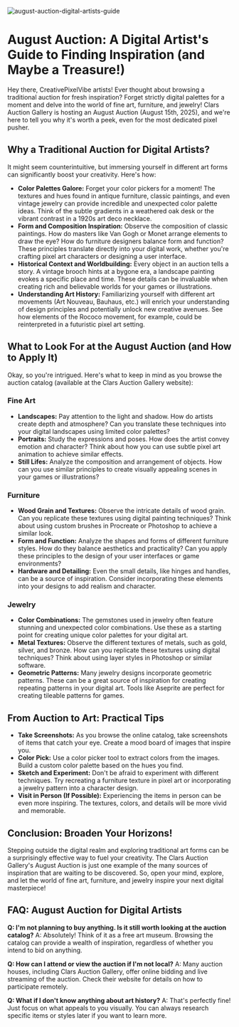 ![august-auction-digital-artists-guide](https://images.pexels.com/photos/4974357/pexels-photo-4974357.jpeg?auto=compress&cs=tinysrgb&fit=crop&h=627&w=1200)

# August Auction: A Digital Artist's Guide to Finding Inspiration (and Maybe a Treasure!) 

Hey there, CreativePixelVibe artists! Ever thought about browsing a traditional auction for fresh inspiration? Forget strictly digital palettes for a moment and delve into the world of fine art, furniture, and jewelry! Clars Auction Gallery is hosting an August Auction (August 15th, 2025), and we're here to tell you why it's worth a peek, even for the most dedicated pixel pusher.

## Why a Traditional Auction for Digital Artists?

It might seem counterintuitive, but immersing yourself in different art forms can significantly boost your creativity. Here's how:

*   **Color Palettes Galore:** Forget your color pickers for a moment! The textures and hues found in antique furniture, classic paintings, and even vintage jewelry can provide incredible and unexpected color palette ideas. Think of the subtle gradients in a weathered oak desk or the vibrant contrast in a 1920s art deco necklace. 
*   **Form and Composition Inspiration:** Observe the composition of classic paintings. How do masters like Van Gogh or Monet arrange elements to draw the eye? How do furniture designers balance form and function? These principles translate directly into your digital work, whether you're crafting pixel art characters or designing a user interface.
*   **Historical Context and Worldbuilding:** Every object in an auction tells a story. A vintage brooch hints at a bygone era, a landscape painting evokes a specific place and time. These details can be invaluable when creating rich and believable worlds for your games or illustrations.
*   **Understanding Art History:** Familiarizing yourself with different art movements (Art Nouveau, Bauhaus, etc.) will enrich your understanding of design principles and potentially unlock new creative avenues. See how elements of the Rococo movement, for example, could be reinterpreted in a futuristic pixel art setting.

## What to Look For at the August Auction (and How to Apply It)

Okay, so you're intrigued. Here's what to keep in mind as you browse the auction catalog (available at the Clars Auction Gallery website):

### Fine Art

*   **Landscapes:** Pay attention to the light and shadow. How do artists create depth and atmosphere? Can you translate these techniques into your digital landscapes using limited color palettes?
*   **Portraits:** Study the expressions and poses. How does the artist convey emotion and character? Think about how you can use subtle pixel art animation to achieve similar effects.
*   **Still Lifes:** Analyze the composition and arrangement of objects. How can you use similar principles to create visually appealing scenes in your games or illustrations?

### Furniture

*   **Wood Grain and Textures:** Observe the intricate details of wood grain. Can you replicate these textures using digital painting techniques? Think about using custom brushes in Procreate or Photoshop to achieve a similar look.
*   **Form and Function:** Analyze the shapes and forms of different furniture styles. How do they balance aesthetics and practicality? Can you apply these principles to the design of your user interfaces or game environments?
*   **Hardware and Detailing:** Even the small details, like hinges and handles, can be a source of inspiration. Consider incorporating these elements into your designs to add realism and character.

### Jewelry

*   **Color Combinations:** The gemstones used in jewelry often feature stunning and unexpected color combinations. Use these as a starting point for creating unique color palettes for your digital art.
*   **Metal Textures:** Observe the different textures of metals, such as gold, silver, and bronze. How can you replicate these textures using digital techniques? Think about using layer styles in Photoshop or similar software.
*   **Geometric Patterns:** Many jewelry designs incorporate geometric patterns. These can be a great source of inspiration for creating repeating patterns in your digital art. Tools like Aseprite are perfect for creating tileable patterns for games.

## From Auction to Art: Practical Tips

*   **Take Screenshots:** As you browse the online catalog, take screenshots of items that catch your eye. Create a mood board of images that inspire you.
*   **Color Pick:** Use a color picker tool to extract colors from the images. Build a custom color palette based on the hues you find.
*   **Sketch and Experiment:** Don't be afraid to experiment with different techniques. Try recreating a furniture texture in pixel art or incorporating a jewelry pattern into a character design.
*   **Visit in Person (If Possible):** Experiencing the items in person can be even more inspiring. The textures, colors, and details will be more vivid and memorable.

## Conclusion: Broaden Your Horizons!

Stepping outside the digital realm and exploring traditional art forms can be a surprisingly effective way to fuel your creativity. The Clars Auction Gallery's August Auction is just one example of the many sources of inspiration that are waiting to be discovered. So, open your mind, explore, and let the world of fine art, furniture, and jewelry inspire your next digital masterpiece!

## FAQ: August Auction for Digital Artists

**Q: I'm not planning to buy anything. Is it still worth looking at the auction catalog?**
A: Absolutely! Think of it as a free art museum. Browsing the catalog can provide a wealth of inspiration, regardless of whether you intend to bid on anything.

**Q: How can I attend or view the auction if I'm not local?**
A: Many auction houses, including Clars Auction Gallery, offer online bidding and live streaming of the auction. Check their website for details on how to participate remotely.

**Q: What if I don't know anything about art history?**
A: That's perfectly fine! Just focus on what appeals to you visually. You can always research specific items or styles later if you want to learn more.
